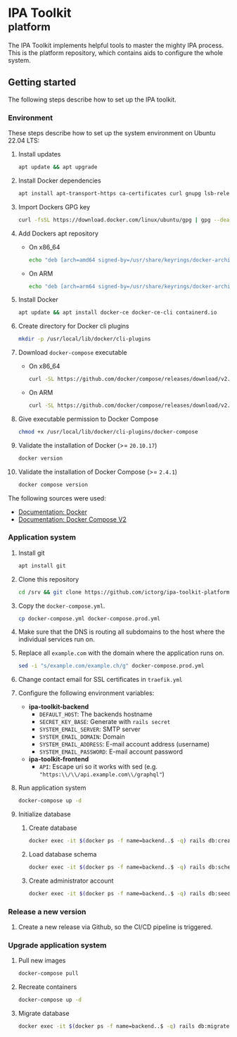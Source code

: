 # IPA Toolkit <br> <small>platform</small>

The IPA Toolkit implements helpful tools to master the mighty IPA process. This is the platform repository, which contains aids to configure the whole system.

## Getting started

The following steps describe how to set up the IPA toolkit.

### Environment

These steps describe how to set up the system environment on Ubuntu 22.04 LTS:

1. Install updates

   ```bash
   apt update && apt upgrade
   ```

1. Install Docker dependencies

   ```bash
   apt install apt-transport-https ca-certificates curl gnupg lsb-release
   ```

1. Import Dockers GPG key

   ```bash
   curl -fsSL https://download.docker.com/linux/ubuntu/gpg | gpg --dearmor -o /usr/share/keyrings/docker-archive-keyring.gpg
   ```

1. Add Dockers apt repository
   - On x86_64

     ```bash
     echo "deb [arch=amd64 signed-by=/usr/share/keyrings/docker-archive-keyring.gpg] https://download.docker.com/linux/ubuntu $(lsb_release -cs) stable" | tee /etc/apt/sources.list.d/docker.list > /dev/null
     ```

   - On ARM

     ```bash
     echo "deb [arch=arm64 signed-by=/usr/share/keyrings/docker-archive-keyring.gpg] https://download.docker.com/linux/ubuntu $(lsb_release -cs) stable" | tee /etc/apt/sources.list.d/docker.list > /dev/null
     ```

1. Install Docker

   ```bash
   apt update && apt install docker-ce docker-ce-cli containerd.io
   ```

1. Create directory for Docker cli plugins

   ```bash
   mkdir -p /usr/local/lib/docker/cli-plugins
   ```

1. Download `docker-compose` executable
   - On x86_64

     ```bash
     curl -SL https://github.com/docker/compose/releases/download/v2.4.1/docker-compose-linux-x86_64 -o /usr/local/lib/docker/cli-plugins/docker-compose
     ```

   - On ARM

     ```bash
     curl -SL https://github.com/docker/compose/releases/download/v2.4.1/docker-compose-linux-aarch64 -o /usr/local/lib/docker/cli-plugins/docker-compose
     ```

1. Give executable permission to Docker Compose

   ```bash
   chmod +x /usr/local/lib/docker/cli-plugins/docker-compose
   ```

1. Validate the installation of Docker (>= `20.10.17`)

   ```bash
   docker version
   ```

1. Validate the installation of Docker Compose (>= `2.4.1`)

   ```bash
   docker compose version
   ```

The following sources were used:

- [Documentation: Docker](https://docs.docker.com/engine/install/ubuntu/)
- [Documentation: Docker Compose V2](https://docs.docker.com/compose/cli-command/#installing-compose-v2)

### Application system

1. Install git

   ```bash
   apt install git
   ```

1. Clone this repository

   ```bash
   cd /srv && git clone https://github.com/ictorg/ipa-toolkit-platform
   ```

1. Copy the `docker-compose.yml`.

   ```bash
   cp docker-compose.yml docker-compose.prod.yml
   ```

1. Make sure that the DNS is routing all subdomains to the host where the individual services run on.
1. Replace all `example.com` with the domain where the application runs on.

   ```bash
   sed -i "s/example.com/example.ch/g" docker-compose.prod.yml
   ```

1. Change contact email for SSL certificates in `traefik.yml`
1. Configure the following environment variables:
   - **ipa-toolkit-backend**
     - `DEFAULT_HOST`: The backends hostname
     - `SECRET_KEY_BASE`: Generate with `rails secret`
     - `SYSTEM_EMAIL_SERVER`: SMTP server
     - `SYSTEM_EMAIL_DOMAIN`: Domain
     - `SYSTEM_EMAIL_ADDRESS`: E-mail account address (username)
     - `SYSTEM_EMAIL_PASSWORD`: E-mail account password
   - **ipa-toolkit-frontend**
     - `API`: Escape uri so it works with sed (e.g. `"https:\\/\\/api.example.com\\/graphql"`)
1. Run application system

   ```bash
   docker-compose up -d
   ```

1. Initialize database
   1. Create database

      ```bash
      docker exec -it $(docker ps -f name=backend..$ -q) rails db:create
      ```

   1. Load database schema

      ```bash
      docker exec -it $(docker ps -f name=backend..$ -q) rails db:schema:load
      ```

   1. Create administrator account

      ```bash
      docker exec -it $(docker ps -f name=backend..$ -q) rails db:seed
      ```

### Release a new version

1. Create a new release via Github, so the CI/CD pipeline is triggered.

### Upgrade application system

1. Pull new images

   ```bash
   docker-compose pull
   ```

1. Recreate containers

   ```bash
   docker-compose up -d
   ```

1. Migrate database

   ```bash
   docker exec -it $(docker ps -f name=backend..$ -q) rails db:migrate
   ```
